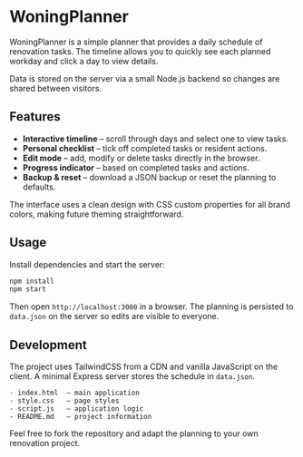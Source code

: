 # WoningPlanner

WoningPlanner is a simple planner that provides a daily schedule of renovation tasks. The timeline allows you to quickly see each planned workday and click a day to view details.

Data is stored on the server via a small Node.js backend so changes are shared between visitors.

## Features

- **Interactive timeline** – scroll through days and select one to view tasks.
- **Personal checklist** – tick off completed tasks or resident actions.
- **Edit mode** – add, modify or delete tasks directly in the browser.
- **Progress indicator** – based on completed tasks and actions.
- **Backup & reset** – download a JSON backup or reset the planning to defaults.

The interface uses a clean design with CSS custom properties for all brand colors, making future theming straightforward.

## Usage

Install dependencies and start the server:

```bash
npm install
npm start
```

Then open `http://localhost:3000` in a browser. The planning is persisted to `data.json` on the server so edits are visible to everyone.

## Development

The project uses TailwindCSS from a CDN and vanilla JavaScript on the client. A minimal Express server stores the schedule in `data.json`.

```
- index.html  – main application
- style.css   – page styles
- script.js   – application logic
- README.md   – project information
```

Feel free to fork the repository and adapt the planning to your own renovation project.
